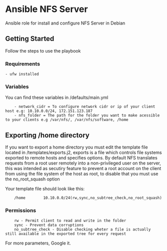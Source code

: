 # Ansible NFS Server

Ansible role for install and configure NFS Server in Debian

## Getting Started

Follow the steps to use the playbook

### Requirements
```
- ufw installed
```
### Variables
You can find these variables in /defaults/main.yml
```
	- network_cidr = To configure network cidr or ip of your client host e.g: 10.10.0.0/24, 172.151.123.187
	- nfs_folder = The path for the folder you want to make acessible to your clients e.g /var/nfs/, /var/nfs/software, /home
```

## Exporting /home directory
If you want to export a home directory you must edit the template file located in /templates/exports.j2, exports is a file which controls file systems exported to remote hosts and specifies options.
By default NFS translates requests from a root user remotely into a non-privileged user on the server, this was intended as secutiry feature to prevent a root account on the client from using the file system of the host as root, to disable that you must use the no_root_squash option

Your template file should look like this:
```
	/home        10.10.0.0/24(rw,sync,no_subtree_check,no_root_squash)
```
### Permissions
```  
	rw - Permit client to read and write in the folder
	sync - Prevent data corruptions
	no_subtree_check - Disable checking wheter a file is actually still available in the exported tree for every request
```
For more parameters, Google it.

